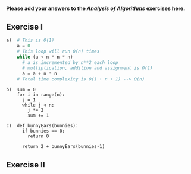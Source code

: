 #### Please add your answers to the ***Analysis of  Algorithms*** exercises here.

## Exercise I

```python
a)  # This is O(1)
    a = 0
    # This loop will run O(n) times
    while (a < n * n * n)
      # a is incremented by n**2 each loop
      # multiplication, addition and assignment is O(1)
      a = a + n * n
    # Total time complexity is O(1 + n + 1) --> O(n)
```

```
b)  sum = 0
    for i in range(n):
      j = 1
      while j < n:
        j *= 2
        sum += 1
```

```
c)  def bunnyEars(bunnies):
      if bunnies == 0:
        return 0

      return 2 + bunnyEars(bunnies-1)
```
## Exercise II


